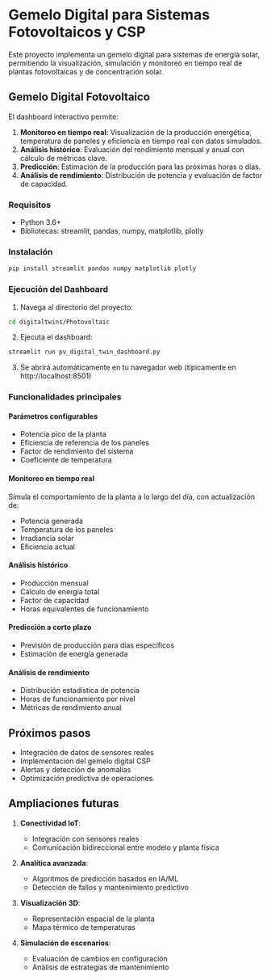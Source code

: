 # Gemelo Digital para Sistemas Fotovoltaicos y CSP

Este proyecto implementa un gemelo digital para sistemas de energía solar, permitiendo la visualización, simulación y monitoreo en tiempo real de plantas fotovoltaicas y de concentración solar.

## Gemelo Digital Fotovoltaico

El dashboard interactivo permite:

1. **Monitoreo en tiempo real**: Visualización de la producción energética, temperatura de paneles y eficiencia en tiempo real con datos simulados.
2. **Análisis histórico**: Evaluación del rendimiento mensual y anual con cálculo de métricas clave.
3. **Predicción**: Estimación de la producción para las próximas horas o días.
4. **Análisis de rendimiento**: Distribución de potencia y evaluación de factor de capacidad.

### Requisitos

- Python 3.6+
- Bibliotecas: streamlit, pandas, numpy, matplotlib, plotly

### Instalación

```bash
pip install streamlit pandas numpy matplotlib plotly
```

### Ejecución del Dashboard

1. Navega al directorio del proyecto:
```bash
cd digitaltwins/Photovoltaic
```

2. Ejecuta el dashboard:
```bash
streamlit run pv_digital_twin_dashboard.py
```

3. Se abrirá automáticamente en tu navegador web (típicamente en http://localhost:8501)

### Funcionalidades principales

#### Parámetros configurables
- Potencia pico de la planta
- Eficiencia de referencia de los paneles
- Factor de rendimiento del sistema
- Coeficiente de temperatura

#### Monitoreo en tiempo real
Simula el comportamiento de la planta a lo largo del día, con actualización de:
- Potencia generada
- Temperatura de los paneles
- Irradiancia solar
- Eficiencia actual

#### Análisis histórico
- Producción mensual
- Cálculo de energía total
- Factor de capacidad
- Horas equivalentes de funcionamiento

#### Predicción a corto plazo
- Previsión de producción para días específicos
- Estimación de energía generada

#### Análisis de rendimiento
- Distribución estadística de potencia
- Horas de funcionamiento por nivel
- Métricas de rendimiento anual

## Próximos pasos

- Integración de datos de sensores reales
- Implementación del gemelo digital CSP
- Alertas y detección de anomalías
- Optimización predictiva de operaciones

## Ampliaciones futuras

1. **Conectividad IoT**:
   - Integración con sensores reales
   - Comunicación bidireccional entre modelo y planta física

2. **Analítica avanzada**:
   - Algoritmos de predicción basados en IA/ML
   - Detección de fallos y mantenimiento predictivo

3. **Visualización 3D**:
   - Representación espacial de la planta
   - Mapa térmico de temperaturas

4. **Simulación de escenarios**:
   - Evaluación de cambios en configuración
   - Análisis de estrategias de mantenimiento 